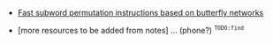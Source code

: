 - [Fast subword permutation instructions based on butterfly networks](http://www.princeton.edu/~rblee/PUpapers/xiao_spie00.pdf?q=tilde/rblee/PUpapers/xiao_spie00.pdf)

- [more resources to be added from notes] ... (phone?) <sup>`TODO:find`</sup>